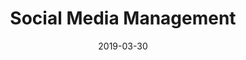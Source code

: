 ---
path: "/what-we-offer/social-media-management"
date: "2019-03-30"
title: "Social Media Management"
intro: "A strategic approach to social media management is essential. It's not about how many social profiles you have or how often you post, it's about creating content that your audience engages with which can help achieve your business goals."
statement: "We create, deliver and monitor engaging content tailored to your target audience"
category: "Services"
icon: 06
services: 
    - "Content marketing"
    - "Scheduling"
    - "Social advertising"
    - "Campaign optimisation"
    - "Channel optimisation"
    - "Email marketing"
    - "Graphic development"
---